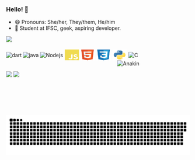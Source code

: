 ### Hello! 👋

- 😄 Pronouns: She/her, They/them, He/him
- 🌱 Student at IFSC, geek, aspiring developer.


 <div>
  <img height="180em" src="https://github-readme-stats.vercel.app/api/top-langs/?username=stwchaos&layout=compact&langs_count=7&theme=dark"/>
</div>

  <div style="display: inline_block"><br>
  
  <img align="center" alt="dart" height="30" widtg="40" src="https://cdn.jsdelivr.net/gh/devicons/devicon/icons/dart/dart-original.svg" />
  <img align="center" alt="java" height="30" widtg="40" src="https://cdn.jsdelivr.net/gh/devicons/devicon/icons/java/java-original.svg" />
  <img align="center" alt="Nodejs" height="30" width="40" src="https://cdn.jsdelivr.net/gh/devicons/devicon/icons/nodejs/nodejs-original.svg" />
  <img align="center" alt="Js" height="30" width="40" src="https://raw.githubusercontent.com/devicons/devicon/master/icons/javascript/javascript-plain.svg">
  <img align="center" alt="HTML" height="30" width="40" src="https://raw.githubusercontent.com/devicons/devicon/master/icons/html5/html5-original.svg">
  <img align="center" alt="CSS" height="30" width="40" src="https://raw.githubusercontent.com/devicons/devicon/master/icons/css3/css3-original.svg">
  <img align="center" alt="Python" height="30" width="40" src="https://raw.githubusercontent.com/devicons/devicon/master/icons/python/python-original.svg">
  <img align="center" alt="C" height="30" width="40" src="https://cdn.jsdelivr.net/gh/devicons/devicon/icons/c/c-original.svg" />
  <img align="right" alt="Anakin" height="150" width="200" src="https://media1.giphy.com/media/LmgHHxtKgDsYrVsEOw/giphy.gif?cid=ecf05e473sycytbh3lelro4zv2hhe4p1gzg9d3d5uqav510h&rid=giphy.gif&ct=g">
  
</div>
  
  ##
  
  <div> 
  <a href = "mailto:pflegerdev@gmail.com"><img src="https://img.shields.io/badge/-Gmail-%23333?style=for-the-badge&logo=gmail&logoColor=white" target="_blank"></a>
  <a href="https://twitter.com/stwchaos"><img src="https://img.shields.io/badge/Twitter-1DA1F2?style=for-the-badge&logo=twitter&logoColor=white" target="_blank"></a> 

 ![Snake animation](https://github.com/stwchaos/stwchaos/blob/output/github-contribution-grid-snake.svg)
</div>
